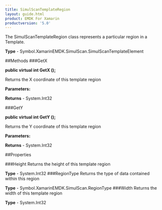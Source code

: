 ```yaml
---
title: SimulScanTemplateRegion
layout: guide.html
product: EMDK For Xamarin 
productversion: '5.0' 
---
```

The SimulScanTemplateRegion class represents a particular region in a Template.

**Type** - Symbol.XamarinEMDK.SimulScan.SimulScanTemplateElement

##Methods
###GetX

**public virtual int GetX ();**

Returns the X coordinate of this template region

**Parameters:**

**Returns** - System.Int32

###GetY

**public virtual int GetY ();**

Returns the Y coordinate of this template region

**Parameters:**

**Returns** - System.Int32

##Properties

###Height
Returns the height of this template region

**Type** - System.Int32
###RegionType
Returns the type of data contained within this region

**Type** - Symbol.XamarinEMDK.SimulScan.RegionType
###Width
Returns the width of this template region

**Type** - System.Int32
